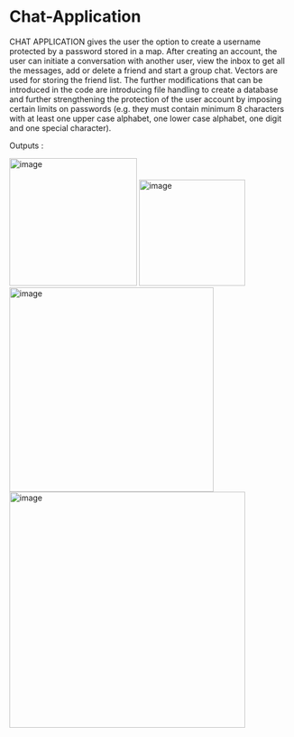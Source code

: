 # Chat-Application

CHAT APPLICATION gives the user the option to create a username
protected by a password stored in a map. After creating an account, the user can
initiate a conversation with another user, view the inbox to get all the messages,
add or delete a friend and start a group chat. Vectors are used for storing the friend
list.
The further modifications that can be introduced in the code are introducing file
handling to create a database and further strengthening the protection of the user
account by imposing certain limits on passwords (e.g. they must contain
minimum 8 characters with at least one upper case alphabet, one lower case
alphabet, one digit and one special character).

Outputs : 

<img width="226" alt="image" src="https://user-images.githubusercontent.com/78687612/184159555-332b584a-afc3-4b9b-bc65-328e4b516f98.png">
<img width="188" alt="image" src="https://user-images.githubusercontent.com/78687612/184159648-eaa88a4d-ee0d-4fc3-8f9a-6d117c73697d.png">
<img width="362" alt="image" src="https://user-images.githubusercontent.com/78687612/184159706-77afb492-e54a-4dad-aefd-b01428e8f96d.png">
<img width="418" alt="image" src="https://user-images.githubusercontent.com/78687612/184159796-169a2eb7-30d6-476f-9e6a-ee5dd6d12597.png">
